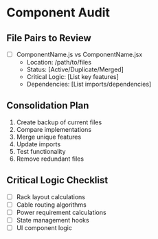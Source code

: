 # Component Audit

## File Pairs to Review
- [ ] ComponentName.js vs ComponentName.jsx
  - Location: /path/to/files
  - Status: [Active/Duplicate/Merged]
  - Critical Logic: [List key features]
  - Dependencies: [List imports/dependencies]

## Consolidation Plan
1. Create backup of current files
2. Compare implementations
3. Merge unique features
4. Update imports
5. Test functionality
6. Remove redundant files

## Critical Logic Checklist
- [ ] Rack layout calculations
- [ ] Cable routing algorithms
- [ ] Power requirement calculations
- [ ] State management hooks
- [ ] UI component logic 